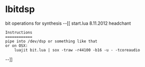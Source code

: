 lbitdsp
=======

bit operations for synthesis
--[[ 
    start.lua
    8.11.2012 headchant
    
    Instructions
    ============
    pipe into /dev/dsp or something like that
    or on OSX:
        luajit bit.lua | sox -traw -r44100 -b16 -u - -tcoreaudio
--]]
